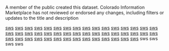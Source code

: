 A member of the public created this dataset. Colorado Information Marketplace has not reviewed or endorsed any changes, including filters or updates to the title and description


<p><a href="https://mdtheatreguide.com/shows/%e2%9c%b4%ef%bd%97%ef%bd%81%ef%bd%94%ef%bd%83%ef%bd%88-%ef%bd%84%ef%bd%85%ef%bd%93%ef%bd%90%ef%bd%89%ef%bd%83%ef%bd%81%ef%bd%82%ef%bd%8c%ef%bd%85-%ef%bd%8d%ef%bd%85-%ef%bc%94-%ef%bc%88%ef%bc%92/">sws</a> <a href="https://mdtheatreguide.com/shows/%e2%9c%b4%ef%bd%97%ef%bd%81%ef%bd%94%ef%bd%83%ef%bd%88-%ef%bd%89%ef%bd%8e%ef%bd%93%ef%bd%89%ef%bd%84%ef%bd%85-%ef%bd%8f%ef%bd%95%ef%bd%94-%ef%bc%92-%ef%bc%88%ef%bc%92%ef%bc%90%ef%bc%92%ef%bc%94/">sws</a> <a href="https://mdtheatreguide.com/shows/%e2%9c%b4%ef%bd%97%ef%bd%81%ef%bd%94%ef%bd%83%ef%bd%88-%ef%bd%8c%ef%bd%8f%ef%bd%8e%ef%bd%87%ef%bd%8c%ef%bd%85%ef%bd%87%ef%bd%93-%ef%bc%88%ef%bc%92%ef%bc%90%ef%bc%92%ef%bc%94-%ef%bd%86%ef%bd%95/">sws</a> <a href="https://data.colorado.gov/Water/Colorado-Today-Condition/fm87-pipk/about_data">sws</a> <a href="https://controlc.com/118ea2f8">sws</a> <a href="https://data.colorado.gov/api/views/fm87-pipk/files/981561ba-41a2-4460-997e-7c0062a366db">sws</a> <a href="https://data.colorado.gov/api/views/fm87-pipk/files/508738c4-faf6-48a3-b2da-bf368a10ada0">sws</a> <a href="https://data.colorado.gov/api/views/fm87-pipk/files/5853f45f-a515-491d-b6b5-0cab8d283e16">sws</a> <a href="https://data.colorado.gov/api/views/fm87-pipk/files/fccf8e28-4032-4d17-ac4a-bc82f590aacf">sws</a> <a href="https://data.colorado.gov/api/views/fm87-pipk/files/478f1b07-49bb-47a1-a213-42220647c143">sws</a> <a href="https://data.colorado.gov/api/views/fm87-pipk/files/0aa28bf4-be8a-48c2-a7c9-ebf9871d04ce">sws</a> <a href="https://data.colorado.gov/api/views/fm87-pipk/files/69103e9d-7957-4f2a-b214-a26160759913">sws</a> <a href="https://data.colorado.gov/api/views/fm87-pipk/files/8697841e-30b4-468d-930d-c8f952e9ae55">sws</a> <a href="https://data.colorado.gov/api/views/fm87-pipk/files/0480f99f-c5e8-4de7-9435-fca96aed0008">sws</a> <a href="https://data.colorado.gov/api/views/fm87-pipk/files/4a669c51-f082-417f-b6ab-c333d86f010f">sws</a> <a href="https://data.colorado.gov/api/views/fm87-pipk/files/d1506c30-baca-42de-b14d-9417eb759c0a">sws</a> <a href="https://data.colorado.gov/api/views/fm87-pipk/files/1142f916-0fcd-46a4-8298-30d3cb5ee274">sws</a> <a href="https://data.colorado.gov/api/views/fm87-pipk/files/685662b8-c5c7-4fdd-8c92-b5e01911ec81">sws</a> <a href="https://data.colorado.gov/api/views/fm87-pipk/files/f54eeff5-3e38-4098-9d52-2d24f6d829de">sws</a> <a href="https://data.colorado.gov/api/views/fm87-pipk/files/d5e09421-4535-455f-b958-fe614d41ae11">sws</a> <a href="https://data.colorado.gov/api/views/fm87-pipk/files/6e934114-1142-49e5-8afe-8304a3b5bea6">sws</a> <a href="https://data.colorado.gov/api/views/fm87-pipk/files/69a5dfc3-c8c9-401c-97c1-2b1beed919d2">sws</a> <a href="https://data.colorado.gov/api/views/fm87-pipk/files/4cecd3cf-14bc-467e-b3b6-f1bb827eb4fb">sws</a> <a href="https://data.colorado.gov/api/views/fm87-pipk/files/b4b17002-af1c-447c-a5a4-413317948687">sws</a> <a href="https://data.colorado.gov/api/views/fm87-pipk/files/9766e4cf-f904-4266-82c9-04a4fc9b1323">sws</a> <a href="https://data.colorado.gov/api/views/fm87-pipk/files/8f6264c8-c401-4685-b3ce-fa2396147118">sws</a> <a href="https://data.colorado.gov/api/views/fm87-pipk/files/dbb1b527-e5df-4339-8511-aa47fbba2815">sws</a> <a href="https://data.colorado.gov/api/views/fm87-pipk/files/47ccf8ce-0857-4634-82e8-a69b1a3b9872">sws</a> <a href="https://data.colorado.gov/api/views/fm87-pipk/files/272f11c3-5a9f-44b0-9896-af36d0d31f39">sws</a> <a href="https://data.colorado.gov/api/views/fm87-pipk/files/35815be2-35c0-4174-96e0-ef31f40b162e">sws</a> <a href="https://data.colorado.gov/api/views/fm87-pipk/files/1593b6e4-47ec-4f63-b5fe-61996626d9c3">sws</a> <a href="https://data.colorado.gov/api/views/fm87-pipk/files/d11401a4-df47-4fa8-bccc-2037ab525928">sws</a> <a href="https://data.colorado.gov/api/views/fm87-pipk/files/3813d878-8f72-4182-a7de-652be3cbf0f4">sws</a> <a href="https://data.colorado.gov/api/views/fm87-pipk/files/704baa6a-3852-4b24-8664-548f7381fc3f">sws</a> <a href="https://data.colorado.gov/api/views/fm87-pipk/files/b9ee0a08-0c5e-4fe9-b9fb-9efb53400e02">sws</a> <a href="https://data.colorado.gov/api/views/fm87-pipk/files/638ee7b2-55aa-41a2-9a2b-21d5b911bf8d">sws</a> <a href="https://data.colorado.gov/api/views/fm87-pipk/files/cf15357c-db73-4acc-a0af-cf549574a196">sws</a> <a href="https://data.colorado.gov/api/views/fm87-pipk/files/131f56a9-67a8-48c4-a40c-fb7257f0967f">sws</a> <a href="https://data.colorado.gov/api/views/fm87-pipk/files/56b7b71b-13bd-4373-9da9-17741c1c3834">sws</a> <a href="https://data.colorado.gov/api/views/fm87-pipk/files/5f4aa761-abbd-4e85-8dab-95111023b3e9">sws</a> <a href="https://data.colorado.gov/api/views/fm87-pipk/files/351c1d10-d3d6-442a-871b-b43100fcc26d">sws</a> <a href="https://data.colorado.gov/api/views/fm87-pipk/files/fea7fd36-3317-4bc4-8814-007ff61a1154">sws</a> <a href="https://data.colorado.gov/api/views/fm87-pipk/files/795642de-fd93-4c8f-b028-8265b6673966">sws</a> <a href="https://data.colorado.gov/api/views/fm87-pipk/files/e7577120-774e-4119-a869-d9ca5c31659c">sws</a> <a href="https://data.colorado.gov/api/views/fm87-pipk/files/c3cfad68-b9c1-4212-a9e3-218c9cbf5b25">sws</a> <a href="https://mdtheatreguide.com/shows/current-surface-water-conditions-in-colorado/">sws</a> sws sws sws sws</p>
